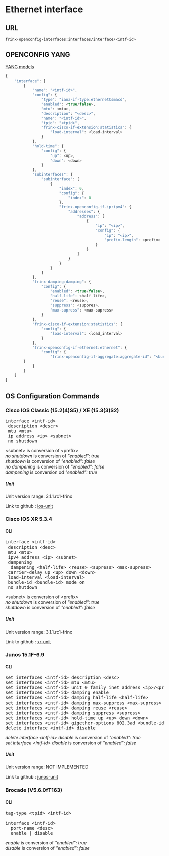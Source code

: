 # Ethernet interface

## URL

```
frinx-openconfig-interfaces:interfaces/interface/<intf-id>
```

## OPENCONFIG YANG

[YANG models](https://github.com/FRINXio/openconfig/tree/master/interfaces/src/main/yang)

```javascript
{
    "interface": [
        {
            "name": "<intf-id>",
            "config": {
                "type": "iana-if-type:ethernetCsmacd",
                "enabled": <true/false>,
                "mtu": <mtu>,
                "description": "<desc>",
                "name": "<intf-id>",
                "tpid": "<tpid>",
                "frinx-cisco-if-extension:statistics": {
                    "load-interval": <load-interval>
                }
            },
            "hold-time": {
                "config": {
                    "up": <up>,
                    "down": <down>
                }
            },
            "subinterfaces": {
                "subinterface": [
                    {
                        "index": 0,
                        "config": {
                            "index": 0
                        },
                        "frinx-openconfig-if-ip:ipv4": {
                            "addresses": {
                                "address": [
                                    {
                                        "ip": "<ip>",
                                        "config": {
                                            "ip": "<ip>",
                                            "prefix-length": <prefix>
                                        }
                                    }
                                ]
                            }
                        }
                    }
                ]
            },
            "frinx-damping:damping": {
                "config": {
                    "enabled": <true/false>,
                    "half-life": <half-life>,
                    "reuse": <reuse>,
                    "suppress": <suppres>,
                    "max-supress": <max-supress>
                }
            },
            "frinx-cisco-if-extension:statistics": {
                "config": {
                    "load-interval": <load_interval>
                }
            },
            "frinx-openconfig-if-ethernet:ethernet": {
                "config": {
                    "frinx-openconfig-if-aggregate:aggregate-id": "<bundle-id>"
		}
            }
        }
    ]
}
```

## OS Configuration Commands

### Cisco IOS Classic (15.2(4)S5) / XE (15.3(3)S2)

<pre>
interface &lt;intf-id&gt;
 description &lt;descr&gt;
 mtu &lt;mtu&gt;
 ip address &lt;ip&gt; &lt;subnet&gt;
 no shutdown
</pre>

&lt;subnet&gt; is conversion of &lt;prefix&gt;  
*no shutdown* is conversion of *"enabled": true*  
*shutdown* is conversion of *"enabled": false*  
*no dampening* is conversion of *"enabled": false*  
*dampening* is conversion od *"enabled": true*


##### Unit

Unit version range: 3.1.1.rc1-frinx

Link to github : [ios-unit](https://github.com/FRINXio/cli-units/tree/master/ios/interface)

### Cisco IOS XR 5.3.4

#### CLI

<pre>
interface &lt;intf-id&gt;
 description &lt;desc&gt;
 mtu &lt;mtu&gt;
 ipv4 address &lt;ip&gt; &lt;subnet&gt;
 dampening
  dampening &lt;half-life&gt; &lt;reuse&gt; &lt;supress&gt; &lt;max-supress&gt;
 carrier-delay up &lt;up&gt; down &lt;down&gt;
 load-interval &lt;load-interval&gt;
 bundle-id &lt;bundle-id&gt; mode on
 no shutdown
</pre>

&lt;subnet&gt; is conversion of &lt;prefix&gt;  
*no shutdown* is conversion of *"enabled": true*  
*shutdown* is conversion of *"enabled": false*

##### Unit

Unit version range: 3.1.1.rc1-frinx

Link to github : [xr-unit]()

### Junos 15.1F-6.9

#### CLI

<pre>
set interfaces &lt;intf-id&gt; description &lt;desc&gt;
set interfaces &lt;intf-id&gt; mtu &lt;mtu&gt;
set interfaces &lt;intf-id&gt; unit 0 family inet address &lt;ip&gt/&lt;prefix&gt;
set interfaces &lt;intf-id&gt; damping enable
set interfaces &lt;intf-id&gt; damping half-life &lt;half-life&gt;
set interfaces &lt;intf-id&gt; damping max-suppress &lt;max-supress&gt;
set interfaces &lt;intf-id&gt; damping reuse &lt;reuse&gt;
set interfaces &lt;intf-id&gt; damping suppress &lt;supress&gt;
set interfaces &lt;intf-id&gt; hold-time up &lt;up&gt; down &lt;down&gt;
set interfaces &lt;intf-id&gt; gigether-options 802.3ad &lt;bundle-id&gt;
delete interface &lt;intf-id&gt; disable
</pre>

*delete interface &lt;intf-id&gt; disable* is conversion of *"enabled": true*  
*set interface &lt;intf-id&gt; disable* is conversion of *"enabled": false*

##### Unit

Unit version range: NOT IMPLEMENTED

Link to github : [junos-unit]()

### Brocade (V5.6.0fT163)

#### CLI

<pre>
tag-type &lt;tpid&gt; &lt;intf-id&gt;

interface &lt;intf-id&gt;
  port-name &lt;desc&gt;
  enable | disable
</pre>

*enable* is conversion of *"enabled": true*  
*disable* is conversion of *"enabled": false*

